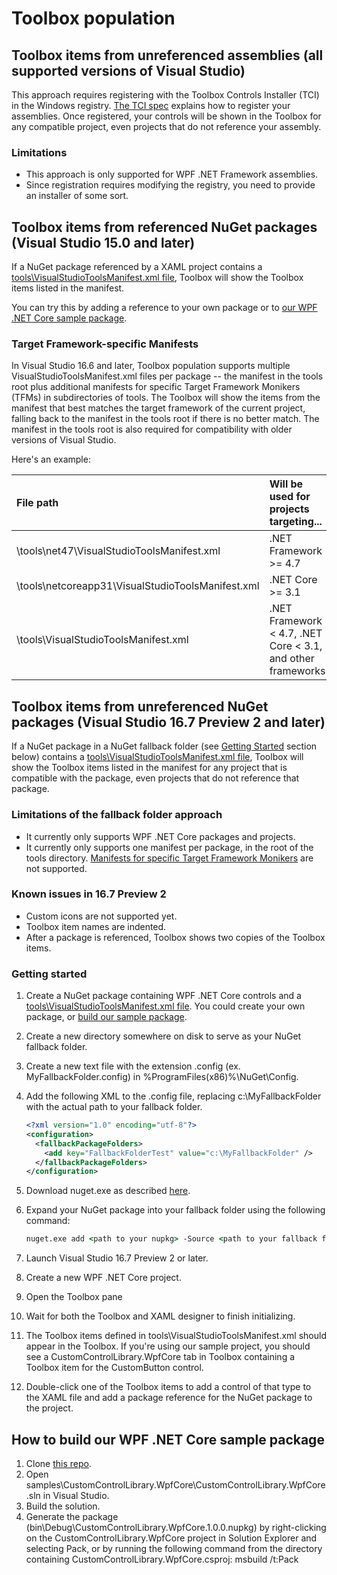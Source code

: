 # Toolbox population

## Toolbox items from unreferenced assemblies (all supported versions of Visual Studio)

This approach requires registering with the Toolbox Controls Installer (TCI) in the Windows registry. [The TCI spec](https://www.microsoft.com/en-us/download/details.aspx?id=35536) explains how to register your assemblies. Once registered, your controls will be shown in the Toolbox for any compatible project, even projects that do not reference your assembly.

### Limitations

* This approach is only supported for WPF .NET Framework assemblies.
* Since registration requires modifying the registry, you need to provide an installer of some sort.

## Toolbox items from referenced NuGet packages (Visual Studio 15.0 and later)

If a NuGet package referenced by a XAML project contains a [tools\VisualStudioToolsManifest.xml file](https://docs.microsoft.com/en-us/nuget/guides/create-ui-controls), Toolbox will show the Toolbox items listed in the manifest.

You can try this by adding a reference to your own package or to [our WPF .NET Core sample package](#how-to-build-our-wpf-net-core-sample-package).

### Target Framework-specific Manifests

In Visual Studio 16.6 and later, Toolbox population supports multiple VisualStudioToolsManifest.xml files per package -- the manifest in the tools root plus additional manifests for specific Target Framework Monikers (TFMs) in subdirectories of tools. The Toolbox will show the items from the manifest that best matches the target framework of the current project, falling back to the manifest in the tools root if there is no better match. The manifest in the tools root is also required for compatibility with older versions of Visual Studio.

Here's an example:

| File path                                         | Will be used for projects targeting...                      |
| :------------------------------------------------ | :---------------------------------------------------------- |
| \tools\net47\VisualStudioToolsManifest.xml        | .NET Framework >= 4.7                                       |
| \tools\netcoreapp31\VisualStudioToolsManifest.xml | .NET Core >= 3.1                                            |
| \tools\VisualStudioToolsManifest.xml              | .NET Framework < 4.7, .NET Core < 3.1, and other frameworks |

## Toolbox items from unreferenced NuGet packages (Visual Studio 16.7 Preview 2 and later)

If a NuGet package in a NuGet fallback folder (see [Getting Started](#getting-started) section below) contains a [tools\VisualStudioToolsManifest.xml file](https://docs.microsoft.com/en-us/nuget/guides/create-ui-controls), Toolbox will show the Toolbox items listed in the manifest for any project that is compatible with the package, even projects that do not reference that package.

### Limitations of the fallback folder approach

* It currently only supports WPF .NET Core packages and projects.
* It currently only supports one manifest per package, in the root of the tools directory. [Manifests for specific Target Framework Monikers](#target-framework-specific-manifests) are not supported.

### Known issues in 16.7 Preview 2

* Custom icons are not supported yet.
* Toolbox item names are indented.
* After a package is referenced, Toolbox shows two copies of the Toolbox items.

### Getting started

1. Create a NuGet package containing WPF .NET Core controls and a [tools\VisualStudioToolsManifest.xml file](https://docs.microsoft.com/en-us/nuget/guides/create-ui-controls). You could create your own package, or [build our sample package](#how-to-build-our-wpf-net-core-sample-package).
2. Create a new directory somewhere on disk to serve as your NuGet fallback folder.
3. Create a new text file with the extension .config (ex. MyFallbackFolder.config) in %ProgramFiles(x86)%\NuGet\Config.
4. Add the following XML to the .config file, replacing c:\MyFallbackFolder with the actual path to your fallback folder.

    ```xml
    <?xml version="1.0" encoding="utf-8"?>
    <configuration>
      <fallbackPackageFolders>
        <add key="FallbackFolderTest" value="c:\MyFallbackFolder" />
      </fallbackPackageFolders>
    </configuration>
    ```

5. Download nuget.exe as described [here](https://docs.microsoft.com/en-us/nuget/reference/nuget-exe-cli-reference).
6. Expand your NuGet package into your fallback folder using the following command:

    ```bat
    nuget.exe add <path to your nupkg> -Source <path to your fallback folder> -Expand
    ```

7. Launch Visual Studio 16.7 Preview 2 or later.
8. Create a new WPF .NET Core project.
9. Open the Toolbox pane
10. Wait for both the Toolbox and XAML designer to finish initializing.
11. The Toolbox items defined in tools\VisualStudioToolsManifest.xml should appear in the Toolbox. If you're using our sample project, you should see a CustomControlLibrary.WpfCore tab in Toolbox containing a Toolbox item for the CustomButton control.
12. Double-click one of the Toolbox items to add a control of that type to the XAML file and add a package reference for the NuGet package to the project.

## How to build our WPF .NET Core sample package

1. Clone [this repo](https://github.com/microsoft/xaml-designer-extensibility).
2. Open samples\CustomControlLibrary.WpfCore\CustomControlLibrary.WpfCore.sln in Visual Studio.
3. Build the solution.
4. Generate the package (bin\Debug\CustomControlLibrary.WpfCore.1.0.0.nupkg) by right-clicking on the CustomControlLibrary.WpfCore project in Solution Explorer and selecting Pack, or by running the following command from the directory containing CustomControlLibrary.WpfCore.csproj: msbuild /t:Pack
